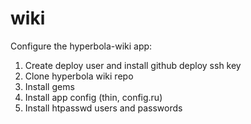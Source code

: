 # wiki

Configure the hyperbola-wiki app:

1. Create deploy user and install github deploy ssh key
2. Clone hyperbola wiki repo
3. Install gems
4. Install app config (thin, config.ru)
5. Install htpasswd users and passwords
